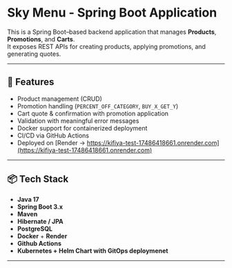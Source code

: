# Sky Menu - Spring Boot Application

This is a Spring Boot–based backend application that manages **Products**, **Promotions**, and **Carts**.  
It exposes REST APIs for creating products, applying promotions, and generating quotes.

---

## 🚀 Features
- Product management (CRUD)
- Promotion handling (`PERCENT_OFF_CATEGORY`, `BUY_X_GET_Y`)
- Cart quote & confirmation with promotion application
- Validation with meaningful error messages
- Docker support for containerized deployment
- CI/CD via GitHub Actions
- Deployed on [Render -> https://kifiya-test-17486418661.onrender.com](https://kifiya-test-17486418661.onrender.com)

---

## 📦 Tech Stack
- **Java 17**
- **Spring Boot 3.x**
- **Maven**
- **Hibernate / JPA**
- **PostgreSQL**
- **Docker** + **Render**
- **Github Actions**
- **Kubernetes + Helm Chart with GitOps deploymenet**

---


